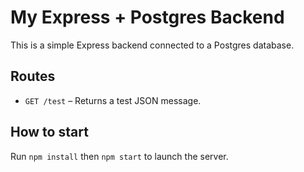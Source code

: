 # My Express + Postgres Backend

This is a simple Express backend connected to a Postgres database.

## Routes

- `GET /test` – Returns a test JSON message.

## How to start
Run `npm install` then `npm start` to launch the server.
